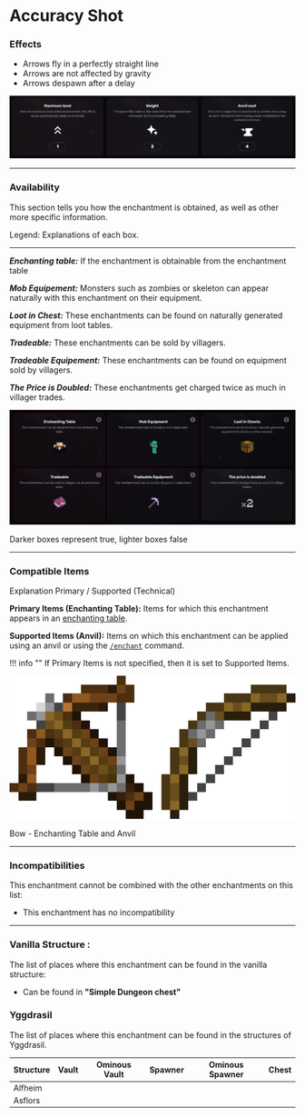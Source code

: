 # Accuracy Shot
### Effects
*   Arrows fly in a perfectly straight line
*   Arrows are not affected by gravity
*   Arrows despawn after a delay

![](/images/voxel/enchantment/bow-enchantment/image_1756618450927_583.png)

* * *

### Availability

This section tells you how the enchantment is obtained, as well as other more specific information.

Legend: Explanations of each box.[](#legend-explanations-of-each-box)

* * *

_**Enchanting table:**_ If the enchantment is obtainable from the enchantment table

_**Mob Equipement:**_ Monsters such as zombies or skeleton can appear naturally with this enchantment on their equipment.

_**Loot in Chest:**_ These enchantments can be found on naturally generated equipment from loot tables.

_**Tradeable:**_ These enchantments can be sold by villagers.

_**Tradeable Equipement:**_ These enchantments can be found on equipment sold by villagers.

_**The Price is Doubled:**_ These enchantments get charged twice as much in villager trades.

![](/images/voxel/enchantment/bow-enchantment/image_1756618450927_948.png)

Darker boxes represent true, lighter boxes false

* * *

### Compatible Items
Explanation Primary / Supported (Technical)[](#explanation-primary-supported-technical)

**Primary Items (Enchanting Table):** Items for which this enchantment appears in an [enchanting table](https://minecraft.wiki/w/Enchanting_table).

**Supported Items (Anvil):** Items on which this enchantment can be applied using an anvil or using the [`/enchant`](https://minecraft.wiki/w/Commands/enchant) command.

!!! info ""
    If Primary Items is not specified, then it is set to Supported Items.

![](/images/voxel/enchantment/bow-enchantment/image_1756618450927_745.png)

Bow - Enchanting Table and Anvil

* * *

### Incompatibilities

This enchantment cannot be combined with the other enchantments on this list:

*   This enchantment has no incompatibility

* * *

### Vanilla Structure :

The list of places where this enchantment can be found in the vanilla structure:

*   Can be found in **"Simple Dungeon chest"**
### Yggdrasil

The list of places where this enchantment can be found in the structures of Yggdrasil.

| Structure | Vault | Ominous Vault | Spawner | Ominous Spawner | Chest |
| --- | --- | --- | --- | --- | --- |
| Alfheim |  |  |  |  |  |
| Asflors |  |  |  |  |  |